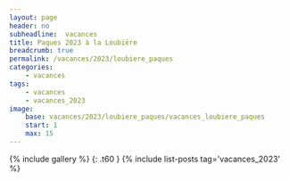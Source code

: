 ```yaml
---
layout: page
header: no
subheadline:  vacances
title: Paques 2023 à la Loubière
breadcrumb: true
permalink: /vacances/2023/loubiere_paques
categories:
    - vacances
tags:
    - vacances
    - vacances_2023
image:
    base: vacances/2023/loubiere_paques/vacances_loubiere_paques
    start: 1
    max: 15
---
```

{% include gallery %}
{: .t60 }
{% include list-posts tag='vacances_2023' %}
